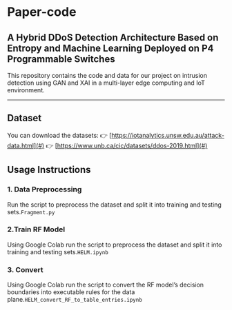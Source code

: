 # Paper-code

## A Hybrid DDoS Detection Architecture Based on Entropy and Machine Learning Deployed on P4 Programmable Switches

This repository contains the code and data for our project on intrusion detection using GAN and XAI in a multi-layer edge computing and IoT environment.

---

## Dataset
You can download the datasets:
👉 [https://iotanalytics.unsw.edu.au/attack-data.html](#)
👉 [https://www.unb.ca/cic/datasets/ddos-2019.html](#)


## Usage Instructions

### 1. Data Preprocessing
Run the script to preprocess the dataset and split it into training and testing sets.`Fragment.py`

### 2.Train RF Model
Using Google Colab run the script to preprocess the dataset and split it into training and testing sets.`HELM.ipynb`

### 3. Convert
Using Google Colab run the script to convert the RF model’s decision boundaries into executable rules for the data plane.`HELM_convert_RF_to_table_entries.ipynb`
